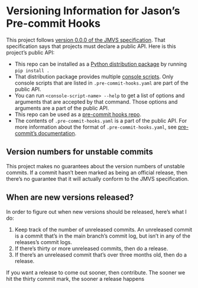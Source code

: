 <!--
SPDX-License-Identifier: CC0-1.0
SPDX-FileCopyrightText: 2024 Jason Yundt <jason@jasonyundt.email>
-->

# Versioning Information for Jason’s Pre-commit Hooks

This project follows [version 0.0.0 of the JMVS specification][1]. That
specification says that projects must declare a public API. Here is this
project’s public API:

- This repo can be installed as a [Python distribution package][2] by
running `pip install .`
- That distribution package provides multiple [console scripts][3]. Only
console scripts that are listed in `.pre-commit-hooks.yaml` are part of
the public API.
- You can run `<console-script-name> --help` to get a list of options
and arguments that are accepted by that command. Those options and
arguments are a part of the public API.
- This repo can be used as a [pre-commit hooks repo][4].
- The contents of `.pre-commit-hooks.yaml` is a part of the public API.
For more information about the format of `.pre-commit-hooks.yaml`, see
[pre-commit’s documentation][5].

## Version numbers for unstable commits

This project makes no guarantees about the version numbers of unstable
commits. If a commit hasn’t been marked as being an official release,
then there’s no guarantee that it will actually conform to the JMVS
specification.

## When are new versions released?

In order to figure out when new versions should be released, here’s what
I do:

1. Keep track of the number of unreleased commits. An unreleased commit
is a commit that’s in the main branch’s commit log, but isn’t in any of
the releases’s commit logs.
2. If there’s thirty or more unreleased commits, then do a release.
3. If there’s an unreleased commit that’s over three months old, then do
a release.

If you want a release to come out sooner, then contribute. The sooner we
hit the thirty commit mark, the sooner a release happens

<!--- editorconfig-checker-disable -->
[1]: https://github.com/Jayman2000/jmvs/releases/tag/v0.0.0
[2]: https://packaging.python.org/en/latest/glossary/#term-Distribution-Package
[3]: https://setuptools.pypa.io/en/stable/userguide/entry_point.html#console-scripts
[4]: https://pre-commit.com/#repos-repo
[5]: https://pre-commit.com/#creating-new-hooks
<!--- editorconfig-checker-enable -->
